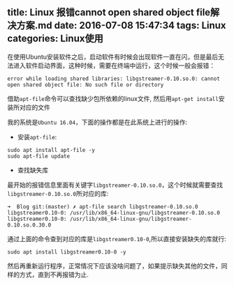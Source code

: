 title: Linux 报错cannot open shared object file解决方案.md
date: 2016-07-08 15:47:34
tags: Linux
categories: Linux使用
---
在使用Ubuntu安装软件之后，启动软件有时候会出现软件一直在闪，但是最后无法进入软件启动界面，这种时候，需要在终端中运行，这个时候一般会报错：
```
error while loading shared libraries: libgstreamer-0.10.so.0: cannot open shared object file: No such file or directory
```
借助`apt-file`命令可以查找缺少包所依赖的linux文件, 然后用`apt-get install`安装所对应的文件

我的系统是`Ubuntu 16.04`，下面的操作都是在此系统上进行的操作:

* 安装`apt-file`:

```
sudo apt install apt-file -y
sudo apt-file update
```

* 查找缺失库

最开始的报错信息里面有关键字`libgstreamer-0.10.so.0`，这个时候就需要查找`libgstreamer-0.10.so.0`所对应的库:
```
➜  Blog git:(master) ✗ apt-file search libgstreamer-0.10.so.0
libgstreamer0.10-0: /usr/lib/x86_64-linux-gnu/libgstreamer-0.10.so.0
libgstreamer0.10-0: /usr/lib/x86_64-linux-gnu/libgstreamer-0.10.so.0.30.0
```
通过上面的命令查到对应的库是`libgstreamer0.10-0`,所以直接安装缺失的库就行:
```
sudo apt install libgstreamer0.10-0 -y
```
然后再重新运行程序，正常情况下应该没啥问题了，如果提示缺失其他的文件，同样的方式，直到不再报错为止.
